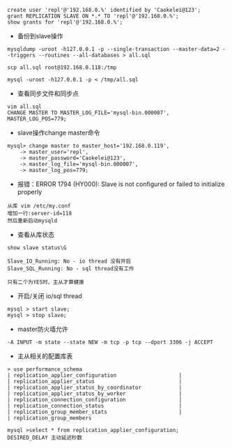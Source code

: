 ```
create user 'repl'@'192.168.0.%' identified by 'Caokelei@123';
grant REPLICATION SLAVE ON *.* TO 'repl'@'192.168.0.%';
show grants for 'repl'@'192.168.0.%';
```

- 备份到slave操作
```
mysqldump -uroot -h127.0.0.1 -p --single-transaction --master-data=2 --triggers --routines --all-databases > all.sql

scp all.sql root@192.168.0.118:/tmp

mysql -uroot -h127.0.0.1 -p < /tmp/all.sql 
```

- 查看同步文件和同步点
```
vim all.sql
CHANGE MASTER TO MASTER_LOG_FILE='mysql-bin.000007', MASTER_LOG_POS=779;
```

- slave操作change master命令
```
mysql> change master to master_host='192.168.0.119',
    -> master_user='repl',
    -> master_password='Caokelei@123',
    -> master_log_file='mysql-bin.000007',
    -> master_log_pos=779;

```

- 报错：ERROR 1794 (HY000): Slave is not configured or failed to initialize properly
```
从库 vim /etc/my.conf
增加一行:server-id=118
然后重新启动mysqld
```

- 查看从库状态
```
show slave status\G

Slave_IO_Running: No - io thread 没有开启
Slave_SQL_Running: No - sql thread没有工作

只有二个为YES时，主从才算健康
```

- 开启/关闭 io/sql thread
```
mysql > start slave;
mysql > stop slave;
```

- master防火墙允许
```
-A INPUT -m state --state NEW -m tcp -p tcp --dport 3306 -j ACCEPT
```

- 主从相关的配置库表
```
> use performance_schema
| replication_applier_configuration                    |
| replication_applier_status                           |
| replication_applier_status_by_coordinator            |
| replication_applier_status_by_worker                 |
| replication_connection_configuration                 |
| replication_connection_status                        |
| replication_group_member_stats                       |
| replication_group_members 

mysql >select * from replication_applier_configuration;
DESIRED_DELAY 主动延迟秒数

```
